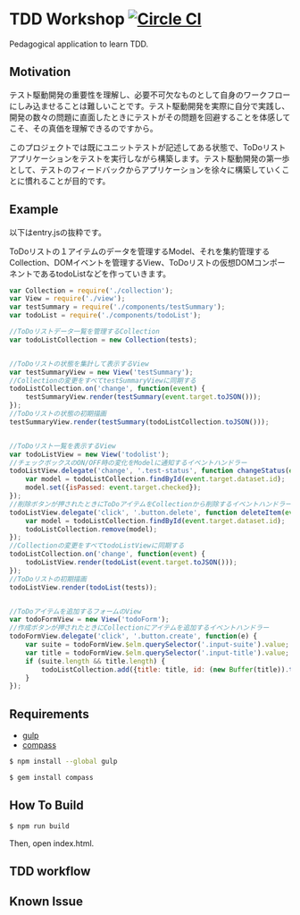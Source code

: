 # TDD Workshop [![Circle CI](https://circleci.com/gh/TanUkkii007/tddworkshop.svg?style=shield)](https://circleci.com/gh/TanUkkii007/tddworkshop)
Pedagogical application to learn TDD.

## Motivation

テスト駆動開発の重要性を理解し、必要不可欠なものとして自身のワークフローにしみ込ませることは難しいことです。テスト駆動開発を実際に自分で実践し、開発の数々の問題に直面したときにテストがその問題を回避することを体感してこそ、その真価を理解できるのですから。

このプロジェクトでは既にユニットテストが記述してある状態で、ToDoリストアプリケーションをテストを実行しながら構築します。テスト駆動開発の第一歩として、テストのフィードバックからアプリケーションを徐々に構築していくことに慣れることが目的です。

## Example

以下はentry.jsの抜粋です。

ToDoリストの１アイテムのデータを管理するModel、それを集約管理するCollection、DOMイベントを管理するView、ToDoリストの仮想DOMコンポーネントであるtodoListなどを作っていきます。

```js
var Collection = require('./collection');
var View = require('./view');
var testSummary = require('./components/testSummary');
var todoList = require('./components/todoList');

//ToDoリストデータ一覧を管理するCollection
var todoListCollection = new Collection(tests);


//ToDoリストの状態を集計して表示するView
var testSummaryView = new View('testSummary');
//Collectionの変更をすべてtestSummaryViewに同期する
todoListCollection.on('change', function(event) {
    testSummaryView.render(testSummary(event.target.toJSON()));
});
//ToDoリストの状態の初期描画
testSummaryView.render(testSummary(todoListCollection.toJSON()));


//ToDoリスト一覧を表示するView
var todoListView = new View('todolist');
//チェックボックスのON/OFF時の変化をModelに通知するイベントハンドラー
todoListView.delegate('change', '.test-status', function changeStatus(event) {
    var model = todoListCollection.findById(event.target.dataset.id);
    model.set({isPassed: event.target.checked});
});
//削除ボタンが押されたときにToDoアイテムをCollectionから削除するイベントハンドラー
todoListView.delegate('click', '.button.delete', function deleteItem(event) {
    var model = todoListCollection.findById(event.target.dataset.id);
    todoListCollection.remove(model);
});
//Collectionの変更をすべてtodoListViewに同期する
todoListCollection.on('change', function(event) {
    todoListView.render(todoList(event.target.toJSON()));
});
//ToDoリストの初期描画
todoListView.render(todoList(tests));


//ToDoアイテムを追加するフォームのView
var todoFormView = new View('todoForm');
//作成ボタンが押されたときにCollectionにアイテムを追加するイベントハンドラー
todoFormView.delegate('click', '.button.create', function(e) {
    var suite = todoFormView.$elm.querySelector('.input-suite').value;
    var title = todoFormView.$elm.querySelector('.input-title').value;
    if (suite.length && title.length) {
        todoListCollection.add({title: title, id: (new Buffer(title)).toString('base64'), tags: [suite], isPassed: false});
    }
});

```


## Requirements

+ [gulp](http://gulpjs.com/)
+ [compass](http://compass-style.org/)

```sh
$ npm install --global gulp

$ gem install compass
```

## How To Build

```sh
$ npm run build

```

Then, open index.html.

## TDD workflow



## Known Issue